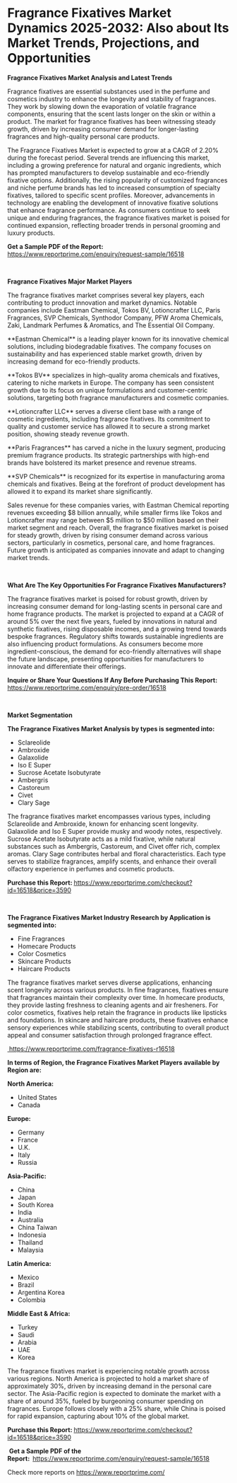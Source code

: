 <p><h1>Fragrance Fixatives Market Dynamics 2025-2032: Also about Its Market Trends, Projections, and Opportunities</h1></p><p><strong>Fragrance Fixatives Market Analysis and Latest Trends</strong></p>
<p><p>Fragrance fixatives are essential substances used in the perfume and cosmetics industry to enhance the longevity and stability of fragrances. They work by slowing down the evaporation of volatile fragrance components, ensuring that the scent lasts longer on the skin or within a product. The market for fragrance fixatives has been witnessing steady growth, driven by increasing consumer demand for longer-lasting fragrances and high-quality personal care products.</p><p>The Fragrance Fixatives Market is expected to grow at a CAGR of 2.20% during the forecast period. Several trends are influencing this market, including a growing preference for natural and organic ingredients, which has prompted manufacturers to develop sustainable and eco-friendly fixative options. Additionally, the rising popularity of customized fragrances and niche perfume brands has led to increased consumption of specialty fixatives, tailored to specific scent profiles. Moreover, advancements in technology are enabling the development of innovative fixative solutions that enhance fragrance performance. As consumers continue to seek unique and enduring fragrances, the fragrance fixatives market is poised for continued expansion, reflecting broader trends in personal grooming and luxury products.</p></p>
<p><strong>Get a Sample PDF of the Report:&nbsp;</strong> <a href="https://www.reportprime.com/enquiry/request-sample/16518?utm_campaign=2797&utm_medium=2&utm_source=Github&utm_content=ia&utm_term=17032025&utm_id=fragrance-fixatives">https://www.reportprime.com/enquiry/request-sample/16518</a></p>
<p>&nbsp;</p>
<p><strong>Fragrance Fixatives Major Market Players</strong></p>
<p><p>The fragrance fixatives market comprises several key players, each contributing to product innovation and market dynamics. Notable companies include Eastman Chemical, Tokos BV, Lotioncrafter LLC, Paris Fragrances, SVP Chemicals, Synthodor Company, PFW Aroma Chemicals, Zaki, Landmark Perfumes & Aromatics, and The Essential Oil Company.</p><p>**Eastman Chemical** is a leading player known for its innovative chemical solutions, including biodegradable fixatives. The company focuses on sustainability and has experienced stable market growth, driven by increasing demand for eco-friendly products.</p><p>**Tokos BV** specializes in high-quality aroma chemicals and fixatives, catering to niche markets in Europe. The company has seen consistent growth due to its focus on unique formulations and customer-centric solutions, targeting both fragrance manufacturers and cosmetic companies.</p><p>**Lotioncrafter LLC** serves a diverse client base with a range of cosmetic ingredients, including fragrance fixatives. Its commitment to quality and customer service has allowed it to secure a strong market position, showing steady revenue growth.</p><p>**Paris Fragrances** has carved a niche in the luxury segment, producing premium fragrance products. Its strategic partnerships with high-end brands have bolstered its market presence and revenue streams.</p><p>**SVP Chemicals** is recognized for its expertise in manufacturing aroma chemicals and fixatives. Being at the forefront of product development has allowed it to expand its market share significantly.</p><p>Sales revenue for these companies varies, with Eastman Chemical reporting revenues exceeding $8 billion annually, while smaller firms like Tokos and Lotioncrafter may range between $5 million to $50 million based on their market segment and reach. Overall, the fragrance fixatives market is poised for steady growth, driven by rising consumer demand across various sectors, particularly in cosmetics, personal care, and home fragrances. Future growth is anticipated as companies innovate and adapt to changing market trends.</p></p>
<p>&nbsp;</p>
<p><strong>What Are The Key Opportunities For Fragrance Fixatives Manufacturers?</strong></p>
<p><p>The fragrance fixatives market is poised for robust growth, driven by increasing consumer demand for long-lasting scents in personal care and home fragrance products. The market is projected to expand at a CAGR of around 5% over the next five years, fueled by innovations in natural and synthetic fixatives, rising disposable incomes, and a growing trend towards bespoke fragrances. Regulatory shifts towards sustainable ingredients are also influencing product formulations. As consumers become more ingredient-conscious, the demand for eco-friendly alternatives will shape the future landscape, presenting opportunities for manufacturers to innovate and differentiate their offerings.</p></p>
<p><strong>Inquire or Share Your Questions If Any Before Purchasing This Report:</strong> <a href="https://www.reportprime.com/enquiry/pre-order/16518?utm_campaign=2797&utm_medium=2&utm_source=Github&utm_content=ia&utm_term=17032025&utm_id=fragrance-fixatives">https://www.reportprime.com/enquiry/pre-order/16518</a></p>
<p>&nbsp;</p>
<p><strong>Market Segmentation</strong></p>
<p><strong>The Fragrance Fixatives Market Analysis by types is segmented into:</strong></p>
<p><ul><li>Sclareolide</li><li>Ambroxide</li><li>Galaxolide</li><li>Iso E Super</li><li>Sucrose Acetate Isobutyrate</li><li>Ambergris</li><li>Castoreum</li><li>Civet</li><li>Clary Sage</li></ul></p>
<p><p>The fragrance fixatives market encompasses various types, including Sclareolide and Ambroxide, known for enhancing scent longevity. Galaxolide and Iso E Super provide musky and woody notes, respectively. Sucrose Acetate Isobutyrate acts as a mild fixative, while natural substances such as Ambergris, Castoreum, and Civet offer rich, complex aromas. Clary Sage contributes herbal and floral characteristics. Each type serves to stabilize fragrances, amplify scents, and enhance their overall olfactory experience in perfumes and cosmetic products.</p></p>
<p><strong>Purchase this Report:&nbsp;</strong><a href="https://www.reportprime.com/checkout?id=16518&price=3590&utm_campaign=2797&utm_medium=2&utm_source=Github&utm_content=ia&utm_term=17032025&utm_id=fragrance-fixatives">https://www.reportprime.com/checkout?id=16518&price=3590</a></p>
<p>&nbsp;</p>
<p><strong>The Fragrance Fixatives Market Industry Research by Application is segmented into:</strong></p>
<p><ul><li>Fine Fragrances</li><li>Homecare Products</li><li>Color Cosmetics</li><li>Skincare Products</li><li>Haircare Products</li></ul></p>
<p><p>The fragrance fixatives market serves diverse applications, enhancing scent longevity across various products. In fine fragrances, fixatives ensure that fragrances maintain their complexity over time. In homecare products, they provide lasting freshness to cleaning agents and air fresheners. For color cosmetics, fixatives help retain the fragrance in products like lipsticks and foundations. In skincare and haircare products, these fixatives enhance sensory experiences while stabilizing scents, contributing to overall product appeal and consumer satisfaction through prolonged fragrance effect.</p></p>
<p><a href="https://www.reportprime.com/fragrance-fixatives-r16518?utm_campaign=2797&utm_medium=2&utm_source=Github&utm_content=ia&utm_term=17032025&utm_id=fragrance-fixatives">&nbsp;https://www.reportprime.com/fragrance-fixatives-r16518</a></p>
<p><strong>In terms of Region, the Fragrance Fixatives Market Players available by Region are:</strong></p>
<p>
    <p> <strong> North America: </strong>
        <ul>
            <li>United States</li>
            <li>Canada</li>
        </ul>
        </p> 
    <p> <strong> Europe: </strong>
        <ul>
            <li>Germany</li>
            <li>France</li>
            <li>U.K.</li>
            <li>Italy</li>
            <li>Russia</li>
        </ul>
        </p> 
    <p> <strong> Asia-Pacific: </strong>
        <ul>
            <li>China</li>
            <li>Japan</li>
            <li>South Korea</li>
            <li>India</li>
            <li>Australia</li>
            <li>China Taiwan</li>
            <li>Indonesia</li>
            <li>Thailand</li>
            <li>Malaysia</li>
        </ul>
        </p> 
    <p> <strong> Latin America: </strong>
        <ul>
            <li>Mexico</li>
            <li>Brazil</li>
            <li>Argentina Korea</li>
            <li>Colombia</li>
        </ul>
        </p> 
    <p> <strong> Middle East & Africa: </strong>
        <ul>
            <li>Turkey</li>
            <li>Saudi</li>
            <li>Arabia</li>
            <li>UAE</li>
            <li>Korea</li>
        </ul>
    </p>
    </p>
<p><p>The fragrance fixatives market is experiencing notable growth across various regions. North America is projected to hold a market share of approximately 30%, driven by increasing demand in the personal care sector. The Asia-Pacific region is expected to dominate the market with a share of around 35%, fueled by burgeoning consumer spending on fragrances. Europe follows closely with a 25% share, while China is poised for rapid expansion, capturing about 10% of the global market.</p></p>
<p><strong>Purchase this Report: </strong><a href="https://www.reportprime.com/checkout?id=16518&price=3590&utm_campaign=2797&utm_medium=2&utm_source=Github&utm_content=ia&utm_term=17032025&utm_id=fragrance-fixatives">https://www.reportprime.com/checkout?id=16518&price=3590</a></p>
<p>&nbsp;<strong>Get a Sample PDF of the Report:&nbsp;&nbsp;</strong><a href="https://www.reportprime.com/enquiry/request-sample/16518?utm_campaign=2797&utm_medium=2&utm_source=Github&utm_content=ia&utm_term=17032025&utm_id=fragrance-fixatives">https://www.reportprime.com/enquiry/request-sample/16518</a></p>
<p><strong></strong></p>
<p>Check more reports on <a href="https://www.reportprime.com/?utm_campaign=2797&utm_medium=2&utm_source=Github&utm_content=ia&utm_term=17032025&utm_id=fragrance-fixatives">https://www.reportprime.com/</a></p>
